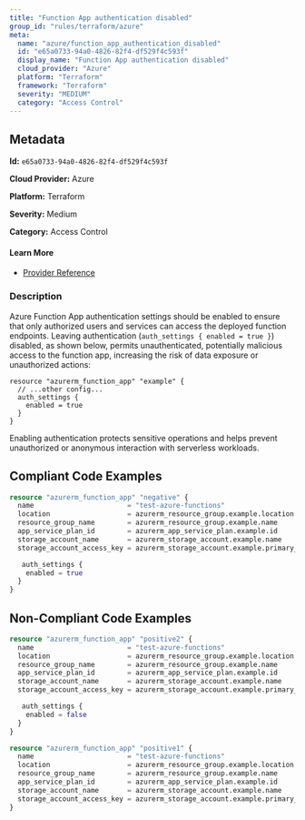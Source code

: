 ```yaml
---
title: "Function App authentication disabled"
group_id: "rules/terraform/azure"
meta:
  name: "azure/function_app_authentication_disabled"
  id: "e65a0733-94a0-4826-82f4-df529f4c593f"
  display_name: "Function App authentication disabled"
  cloud_provider: "Azure"
  platform: "Terraform"
  framework: "Terraform"
  severity: "MEDIUM"
  category: "Access Control"
---
```

## Metadata

**Id:** `e65a0733-94a0-4826-82f4-df529f4c593f`

**Cloud Provider:** Azure

**Platform:** Terraform

**Severity:** Medium

**Category:** Access Control

#### Learn More

 - [Provider Reference](https://registry.terraform.io/providers/hashicorp/azurerm/latest/docs/resources/function_app#auth_settings)

### Description

 Azure Function App authentication settings should be enabled to ensure that only authorized users and services can access the deployed function endpoints. Leaving authentication (`auth_settings { enabled = true }`) disabled, as shown below, permits unauthenticated, potentially malicious access to the function app, increasing the risk of data exposure or unauthorized actions:

```
resource "azurerm_function_app" "example" {
  // ...other config...
  auth_settings {
    enabled = true
  }
}
```

Enabling authentication protects sensitive operations and helps prevent unauthorized or anonymous interaction with serverless workloads.


## Compliant Code Examples
```terraform
resource "azurerm_function_app" "negative" {
  name                       = "test-azure-functions"
  location                   = azurerm_resource_group.example.location
  resource_group_name        = azurerm_resource_group.example.name
  app_service_plan_id        = azurerm_app_service_plan.example.id
  storage_account_name       = azurerm_storage_account.example.name
  storage_account_access_key = azurerm_storage_account.example.primary_access_key

   auth_settings {
    enabled = true
  }
}

```
## Non-Compliant Code Examples
```terraform
resource "azurerm_function_app" "positive2" {
  name                       = "test-azure-functions"
  location                   = azurerm_resource_group.example.location
  resource_group_name        = azurerm_resource_group.example.name
  app_service_plan_id        = azurerm_app_service_plan.example.id
  storage_account_name       = azurerm_storage_account.example.name
  storage_account_access_key = azurerm_storage_account.example.primary_access_key

   auth_settings {
    enabled = false
  }
}

```

```terraform
resource "azurerm_function_app" "positive1" {
  name                       = "test-azure-functions"
  location                   = azurerm_resource_group.example.location
  resource_group_name        = azurerm_resource_group.example.name
  app_service_plan_id        = azurerm_app_service_plan.example.id
  storage_account_name       = azurerm_storage_account.example.name
  storage_account_access_key = azurerm_storage_account.example.primary_access_key
}

```